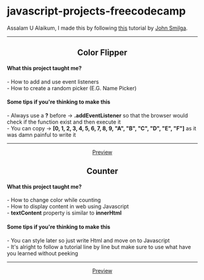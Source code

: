 # javascript-projects-freecodecamp
Assalam U Alaikum, I made this by following <a href="https://youtu.be/3PHXvlpOkf4">this</a> tutorial by <a href="https://github.com/john-smilga">John Smilga</a>.
<hr>

<h2 align="center">Color Flipper</h2>

<h4>What this project taught me?</h4>
- How to add and use event listeners
<br>
- How to create a random picker (E.G. Name Picker)

<h4>Some tips if you're thinking to make this</h4>
- Always use a <strong>?</strong> before -> <strong>.addEventListener</strong> so that the browser would check if the function exist and then execute it
<br>
- You can copy -> <strong>[0, 1, 2, 3, 4, 5, 6, 7, 8, 9, "A", "B", "C", "D", "E", "F"]</strong> as it was damn painful to write it

<hr>
<div align="center">
<a href="https://maskeydude.github.io/javascript-projects-freecodecamp/1-color-flipper-or-generator/index.html" target="_blank" >Preview</a>
</div>

<h2 align="center">Counter</h2>

<h4>What this project taught me?</h4>
- How to change color while counting
<br>
- How to display content in web using Javascript
<br>
- <strong>textContent</strong> property is similar to <strong>innerHtml</strong>

<h4>Some tips if you're thinking to make this</h4>
- You can style later so just write Html and move on to Javascript
<br>
- It's alright to follow a tutorial line by line but make sure to use what have you learned without peeking

<hr>
<div align="center">
<a href="https://maskeydude.github.io/javascript-projects-freecodecamp/2-counter/index.html" target="_blank" >Preview</a>
</div>
